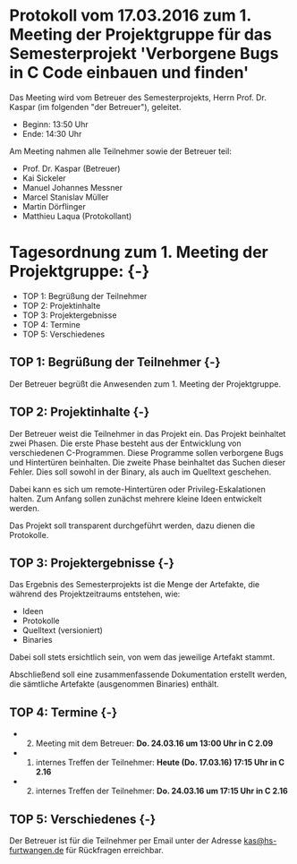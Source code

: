 # Protokoll vom 17.03.2016 zum 1. Meeting der Projektgruppe für das Semesterprojekt 'Verborgene Bugs in C Code einbauen und finden'

Das Meeting wird vom Betreuer des Semesterprojekts, Herrn Prof. Dr. Kaspar (im
folgenden "der Betreuer"), geleitet.

- Beginn: 13:50 Uhr
- Ende:   14:30 Uhr

Am Meeting nahmen alle Teilnehmer sowie der Betreuer teil:

- Prof. Dr. Kaspar (Betreuer)
- Kai Sickeler
- Manuel Johannes Messner
- Marcel Stanislav Müller
- Martin Dörflinger
- Matthieu Laqua (Protokollant)

# Tagesordnung zum 1. Meeting der Projektgruppe: {-}
- TOP 1: Begrüßung der Teilnehmer
- TOP 2: Projektinhalte
- TOP 3: Projektergebnisse
- TOP 4: Termine
- TOP 5: Verschiedenes

## TOP 1: Begrüßung der Teilnehmer {-}
Der Betreuer begrüßt die Anwesenden zum 1. Meeting der Projektgruppe.

## TOP 2: Projektinhalte {-}
Der Betreuer weist die Teilnehmer in das Projekt ein.  Das Projekt beinhaltet
zwei Phasen. Die erste Phase besteht aus der Entwicklung von verschiedenen
C-Programmen.  Diese Programme sollen verborgene Bugs und Hintertüren
beinhalten.  Die zweite Phase beinhaltet das Suchen dieser Fehler. Dies soll
sowohl in der Binary, als auch im Quelltext geschehen.

Dabei kann es sich um remote-Hintertüren oder Privileg-Eskalationen halten. Zum
Anfang sollen zunächst mehrere kleine Ideen entwickelt werden.

Das Projekt soll transparent durchgeführt werden, dazu dienen die Protokolle.

## TOP 3: Projektergebnisse {-}
Das Ergebnis des Semesterprojekts ist die Menge der Artefakte, die während des
Projektzeitraums entstehen, wie:

- Ideen
- Protokolle
- Quelltext (versioniert)
- Binaries

Dabei soll stets ersichtlich sein, von wem das jeweilige Artefakt stammt.

Abschließend soll eine zusammenfassende Dokumentation erstellt werden, die
sämtliche Artefakte (ausgenommen Binaries) enthält.

## TOP 4: Termine {-}
- 2. Meeting mit dem Betreuer: **Do. 24.03.16 um 13:00 Uhr in C 2.09**
- 1. internes Treffen der Teilnehmer: **Heute (Do. 17.03.16) 17:15 Uhr in C
  2.16**
- 2. internes Treffen der Teilnehmer: **Do. 24.03.16 um 17:15 Uhr in C 2.16**

## TOP 5: Verschiedenes {-}
Der Betreuer ist für die Teilnehmer per Email unter der Adresse
kas@hs-furtwangen.de für Rückfragen erreichbar.

